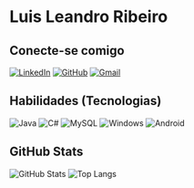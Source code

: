 # Luis Leandro Ribeiro

## Conecte-se comigo
[![LinkedIn](https://img.shields.io/badge/LinkedIn-0077B5?style=for-the-badge&logo=linkedin&logoColor=white)](https://www.linkedin.com/in/luisleandroribeiro/)
[![GitHub](https://img.shields.io/badge/GitHub-100000?style=for-the-badge&logo=github&logoColor=white)](https://github.com/Luisleandroribeiro)
[![Gmail](https://img.shields.io/badge/Gmail-333333?style=for-the-badge&logo=gmail&logoColor=red)](mailto:alemaole.luis@gmail.com)
## Habilidades (Tecnologias)
![Java](https://img.shields.io/badge/java-%23ED8B00.svg?style=for-the-badge&logo=openjdk&logoColor=white)
![C#](https://img.shields.io/badge/C%23-239120?style=for-the-badge&logo=c-sharp&logoColor=white)
![MySQL](https://img.shields.io/badge/MySQL-00000F?style=for-the-badge&logo=mysql&logoColor=white)
![Windows](https://img.shields.io/badge/Windows-000?style=for-the-badge&logo=windows&logoColor=2CA5E0)
![Android](https://img.shields.io/badge/Android-3DDC84?style=for-the-badge&logo=android&logoColor=white)



## GitHub Stats

![GitHub Stats](https://github-readme-stats.vercel.app/api?username=Luisleandroribeiro&theme=transparent&bg_color=000&border_color=30A3DC&show_icons=true&icon_color=30A3DC&title_color=E94D5F&text_color=FFF&hide_title=true&hide=stars)
![Top Langs](https://github-readme-stats-git-masterrstaa-rickstaa.vercel.app/api/top-langs/?username=Luisleandroribeiro&layout=compact&bg_color=000&border_color=30A3DC&title_color=E94D5F&text_color=FFF)
